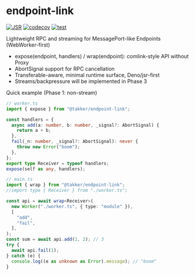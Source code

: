 # endpoint-link

[![JSR](https://jsr.io/badges/@takker/endpoint-link)](https://jsr.io/@takker/endpoint-link)
[![codecov](https://codecov.io/gh/takker99/endpoint-link/branch/main/graph/badge.svg)](https://codecov.io/gh/takker99/endpoint-link)
[![test](https://github.com/takker99/endpoint-link/workflows/ci/badge.svg)](https://github.com/takker99/endpoint-link/actions?query=workflow%3Aci)

Lightweight RPC and streaming for MessagePort-like Endpoints (WebWorker-first)

- expose(endpoint, handlers) / wrap<Handlers>(endpoint): comlink-style API
  without Proxy
- AbortSignal support for RPC cancellation
- Transferable-aware, minimal runtime surface, Deno/jsr-first
- Streams/backpressure will be implemented in Phase 3

Quick example (Phase 1: non-stream)

```ts
// worker.ts
import { expose } from "@takker/endpoint-link";

const handlers = {
  async add(a: number, b: number, _signal?: AbortSignal) {
    return a + b;
  },
  fail(_n: number, _signal?: AbortSignal): never {
    throw new Error("boom");
  },
};
export type Receiver = typeof handlers;
expose(self as any, handlers);

// main.ts
import { wrap } from "@takker/endpoint-link";
//import type { Receiver } from "./worker.ts";

const api = await wrap<Receiver>(
  new Worker("./worker.ts", { type: "module" }),
  [
    "add",
    "fail",
  ],
);
const sum = await api.add(1, 2); // 3
try {
  await api.fail(1);
} catch (e) {
  console.log((e as unknown as Error).message); // "boom"
}
```
